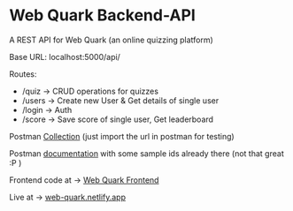 # Web Quark Backend-API

A REST API for Web Quark (an online quizzing platform)

Base URL: localhost:5000/api/

Routes:
* /quiz -> CRUD operations for quizzes
* /users -> Create new User & Get details of single user
* /login -> Auth
* /score -> Save score of single user, Get leaderboard

Postman [Collection](https://www.getpostman.com/collections/1fe0a42016713a7b6522) (just import the url in postman for testing)

Postman [documentation](https://documenter.getpostman.com/view/9831001/TVeiEBA7) with some sample ids already there (not that great :P )

Frontend code at -> [Web Quark Frontend](https://github.com/vaibhavrajsingh2001/web-quark)

Live at -> [web-quark.netlify.app](https://web-quark.netlify.app/)
